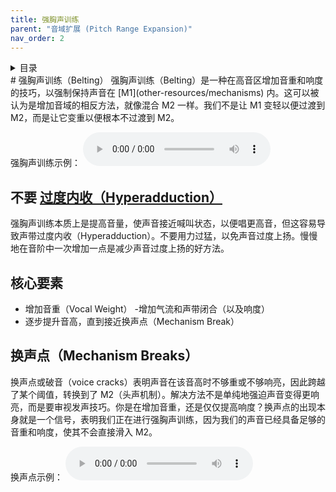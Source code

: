 ```yaml
---
title: 强胸声训练
parent: "音域扩展 (Pitch Range Expansion)"
nav_order: 2
---
```

<details closed markdown="block">
  <summary>
    目录
  </summary>
{: .text-delta }
1. TOC
{:toc}
</details>
# 强胸声训练（Belting）
强胸声训练（Belting）是一种在高音区增加音重和响度的技巧，以强制保持声音在 [M1](other-resources/mechanisms) 内。这可以被认为是增加音域的相反方法，就像混合 M2 一样。我们不是让 M1 变轻以便过渡到 M2，而是让它变重以便根本不过渡到 M2。

强胸声训练示例：
<audio controls> <source src="/audio/belt-masc.ogg" type="audio/ogg"> Your browser does not support the audio element. </audio>

## 不要 [过度内收（Hyperadduction）](various/hyperadduction)
强胸声训练本质上是提高音量，使声音接近喊叫状态，以便唱更高音，但这容易导致声带过度内收（Hyperadduction）。不要用力过猛，以免声音过度上扬。慢慢地在音阶中一次增加一点是减少声音过度上扬的好方法。

## 核心要素
- 增加音重（Vocal Weight）
-增加气流和声带闭合（以及响度）
- 逐步提升音高，直到接近换声点（Mechanism Break）

## 换声点（Mechanism Breaks）
换声点或破音（voice cracks）表明声音在该音高时不够重或不够响亮，因此跨越了某个阈值，转换到了 M2（头声机制）。解决方法不是单纯地强迫声音变得更响亮，而是要审视发声技巧。你是在增加音重，还是仅仅提高响度？换声点的出现本身就是一个信号，表明我们正在进行强胸声训练，因为我们的声音已经具备足够的音重和响度，使其不会直接滑入 M2。

换声点示例：
<audio controls> <source src="/audio/belt-masc-break.ogg" type="audio/ogg"> Your browser does not support the audio element. </audio>
